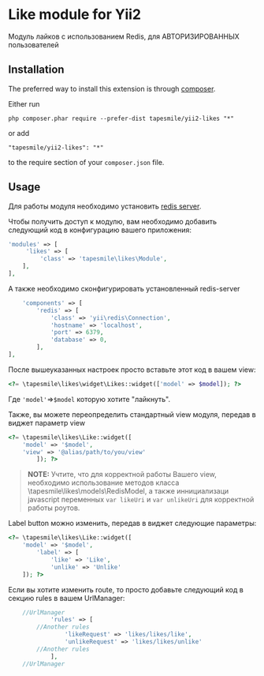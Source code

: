 Like module for Yii2
====================
Модуль лайков с использованием Redis, для АВТОРИЗИРОВАННЫХ пользователей

Installation
------------

The preferred way to install this extension is through [composer](http://getcomposer.org/download/).

Either run

```
php composer.phar require --prefer-dist tapesmile/yii2-likes "*"
```

or add

```
"tapesmile/yii2-likes": "*"
```

to the require section of your `composer.json` file.


Usage
-----

Для работы модуля необходимо установить [redis server](https://redis.io/).

Чтобы получить доступ к модулю, вам необходимо добавить следующий код в конфигурацию вашего приложения:
```php
'modules' => [
     'likes' => [
         'class' => 'tapesmile\likes\Module',
    ],
],
```
А также необходимо сконфигурировать установленный redis-server
```php
    'components' => [
        'redis' => [
            'class' => 'yii\redis\Connection',
            'hostname' => 'localhost',
            'port' => 6379,
            'database' => 0,
        ],
],
```
После вышеуказанных настроек просто вставьте этот код в вашем view:
```php
<?= \tapesmile\likes\widget\Likes::widget(['model' => $model]); ?>
```
Где ```'model'```=>```$model``` которую хотите "лайкнуть".

Также, вы можете переопределить стандартный view модуля, передав в виджет параметр view
```php
<?= \tapesmile\likes\Like::widget([
	'model' => '$model',
	'view' => '@alias/path/to/you/view'
		]); ?>
```
>**NOTE:** Учтите, что для корректной работы Вашего view, необходимо использование методов класса \tapesmile\likes\models\RedisModel, а также иннициализаци javascript переменных  ```var likeUri``` и ```var unlikeUri```  для корректной работы роутов.

Label button можно изменить, передав в виджет следующие параметры:
```php
<?= \tapesmile\likes\Like::widget([
	'model' => '$model',
    	'label' => [
        	'like' => 'Like',
        	'unlike' => 'Unlike'
	]); ?>
```
Если вы хотите изменить route, то просто добавьте следующий код в секцию rules в вашем UrlManager:
```php
	//UrlManager
            'rules' => [
		//Another rules
                'likeRequest' => 'likes/likes/like',
                'unlikeRequest' => 'likes/likes/unlike'
		//Another rules
            ],
	//UrlManager
```
